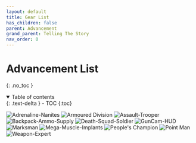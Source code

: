 ```yaml
---
layout: default
title: Gear List
has_children: false
parent: Advancement
grand_parent: Telling The Story
nav_order: 0
---
```

# Advancement List
{: .no_toc }

<details open markdown="block">
  <summary>
    Table of contents
  </summary>
  {: .text-delta }
- TOC
{:toc}
</details>

![Adrenaline-Nanites](Game/Blocks/Adrenaline-Nanites)
![Armoured Division](Game/Blocks/Armoured%20Division)
![Assault-Trooper](Game/Blocks/Assault-Trooper)
![Backpack-Ammo-Supply](Game/Blocks/Backpack-Ammo-Supply)
![Death-Squad-Soldier](Game/Blocks/Death-Squad-Soldier)
![GunCam-HUD](Game/Blocks/GunCam-HUD)
![Marksman](Game/Blocks/Marksman)
![Mega-Muscle-Implants](Game/Blocks/Mega-Muscle-Implants)
![People's Champion](Game/Blocks/People's%20Champion)
![Point Man](Game/Blocks/Point%20Man)
![Weapon-Expert](Game/Blocks/Weapon-Expert)